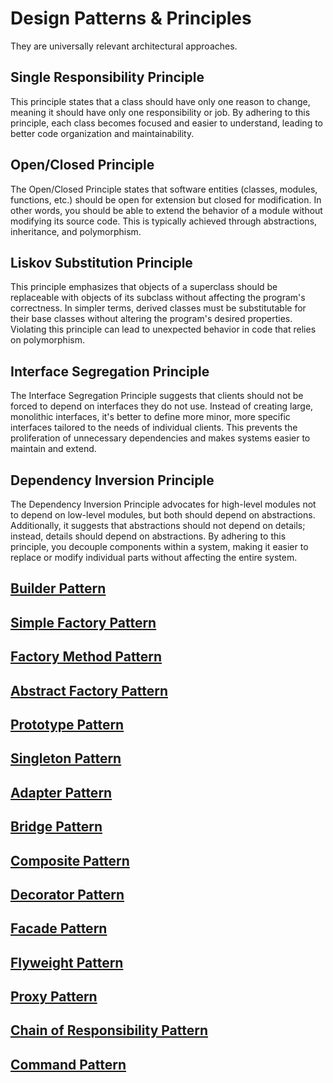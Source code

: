 # Design Patterns & Principles
They are universally relevant architectural approaches. 

## Single Responsibility Principle
This principle states that a class should have only one reason to change, meaning it should have only one responsibility or job. By adhering to this principle, each class becomes focused and easier to understand, leading to better code organization and maintainability.

## Open/Closed Principle

The Open/Closed Principle states that software entities (classes, modules, functions, etc.) should be open for extension but closed for modification. In other words, you should be able to extend the behavior of a module without modifying its source code. This is typically achieved through abstractions, inheritance, and polymorphism.

## Liskov Substitution Principle

This principle emphasizes that objects of a superclass should be replaceable with objects of its subclass without affecting the program's correctness. In simpler terms, derived classes must be substitutable for their base classes without altering the program's desired properties. Violating this principle can lead to unexpected behavior in code that relies on polymorphism.

## Interface Segregation Principle

The Interface Segregation Principle suggests that clients should not be forced to depend on interfaces they do not use. Instead of creating large, monolithic interfaces, it's better to define more minor, more specific interfaces tailored to the needs of individual clients. This prevents the proliferation of unnecessary dependencies and makes systems easier to maintain and extend.

## Dependency Inversion Principle

The Dependency Inversion Principle advocates for high-level modules not to depend on low-level modules, but both should depend on abstractions. Additionally, it suggests that abstractions should not depend on details; instead, details should depend on abstractions. By adhering to this principle, you decouple components within a system, making it easier to replace or modify individual parts without affecting the entire system.

## <a id="builder"></a>[Builder Pattern](Creational/BUILDER.md)

## <a id="simple-factory"></a>[Simple Factory Pattern](Creational/SIMPLE-FACTORY.md)

## <a id="factory-method"></a>[Factory Method Pattern](Creational/FACTORY-METHOD.md)

## <a id="abstract-factory"></a>[Abstract Factory Pattern](Creational/ABSTRACT-FACTORY.md)

## <a id="prototype"></a>[Prototype Pattern](Creational/PROTOTYPE.md)

## <a id="singleton"></a>[Singleton Pattern](Creational/SINGLETON.md)

## <a id="adapter"></a>[Adapter Pattern](Structural/ADAPTER.md)

## <a id="bridge"></a>[Bridge Pattern](Structural/BRIDGE.md)

## <a id="composite"></a>[Composite Pattern](Structural/COMPOSITE.md)

## <a id="decorator"></a>[Decorator Pattern](Structural/DECORATOR.md)

## <a id="facade"></a>[Facade Pattern](Structural/FACADE.md)

## <a id="flyweight"></a>[Flyweight Pattern](Structural/FLYWEIGHT.md)

## <a id="proxy"></a>[Proxy Pattern](Structural/PROXY.md)

## <a id="chain"></a>[Chain of Responsibility Pattern](Behavioral/CHAIN.md)

## <a id="command"></a>[Command Pattern](Behavioral/COMMAND.md)


